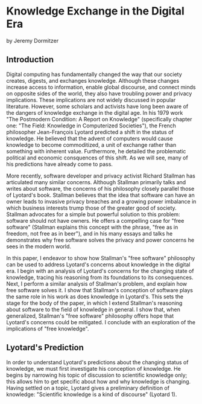 # Knowledge Exchange in the Digital Era
by Jeremy Dormitzer

## Introduction
Digital computing has fundamentally changed the way that our society creates, digests, and exchanges knowledge. Although these changes increase access to information, enable global discourse, and connect minds on opposite sides of the world, they also have troubling power and privacy implications. These implications are not widely discussed in popular literature. However, some scholars and activists have long been aware of the dangers of knowledge exchange in the digital age. In his 1979 work "The Postmodern Condition: A Report on Knowledge" (specifically chapter one: "The Field: Knowledge in Computerized Societies"), the French philosopher Jean-François Lyotard predicted a shift in the status of knowledge. He believed that the advent of computers would cause knowledge to become commoditized, a unit of exchange rather than something with inherent value. Furthermore, he detailed the problematic political and economic consquences of this shift. As we will see, many of his predictions have already come to pass.

More recently, software developer and privacy activist Richard Stallman has articulated many similar concerns. Although Stallman primarily talks and writes about software, the concerns of his philosophy closely parallel those of Lyotard's book. Stallman believes that the idea that software can have an owner leads to invasive privacy breaches and a growing power imbalance in which business interests trump those of the greater good of society. Stallman advocates for a simple but powerful solution to this problem: software should not have owners. He offers a compelling case for "free software" (Stallman explains this concept with the phrase, "free as in freedom, not free as in beer"), and in his many essays and talks he demonstrates why free software solves the privacy and power concerns he sees in the modern world.

In this paper, I endeavor to show how Stallman's "free software" philosophy can be used to address Lyotard's concerns about knowledge in the digital era. I begin with an analysis of Lyotard's concerns for the changing state of knowledge, tracing his reasoning from its foundations to its consequences. Next, I perform a similar analysis of Stallman's problem, and explain how free software solves it. I show that Stallman's conception of software plays the same role in his work as does knowledge in Lyotard's. This sets the stage for the body of the paper, in which I extend Stallman's reasoning about software to the field of knowledge in general. I show that, when generalized, Stallman's "free software" philosophy offers hope that Lyotard's concerns could be mitigated. I conclude with an exploration of the implications of "free knowledge".

## Lyotard's Prediction
In order to understand Lyotard's predictions about the changing status of knowledge, we must first investigate his conception of knowledge. He begins by narrowing his topic of discussion to scientific knowledge only; this allows him to get specific about how and why knowledge is changing. Having settled on a topic, Lyotard gives a preliminary definition of knowledge: "Scientific knowledge is a kind of discourse" (Lyotard 1).

